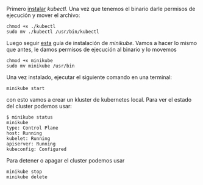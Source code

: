 Primero [instalar](https://kubernetes.io/docs/tasks/tools/install-kubectl-linux/) _kubectl_.  Una vez que tenemos el binario darle permisos de ejecución y mover el archivo:
```shell
chmod +x ./kubectl
sudo mv ./kubectl /usr/bin/kubectl
```

Luego seguir [esta](https://minikube.sigs.k8s.io/docs/start/) guía de instalación de _minikube_. Vamos a hacer lo mismo que antes, le damos permisos de ejecución al binario y lo movemos
```shell
chmod +x minikube
sudo mv minikube /usr/bin
```

Una vez instalado, ejecutar el siguiente comando en una terminal:
```shell
minikube start
```
con esto vamos a crear un kluster de kubernetes local. Para ver el estado del cluster podemos usar:
```shell
$ minikube status
minikube
type: Control Plane
host: Running
kubelet: Running
apiserver: Running
kubeconfig: Configured
```

Para detener o apagar el cluster podemos usar
```shell
minikube stop
minikube delete
```
